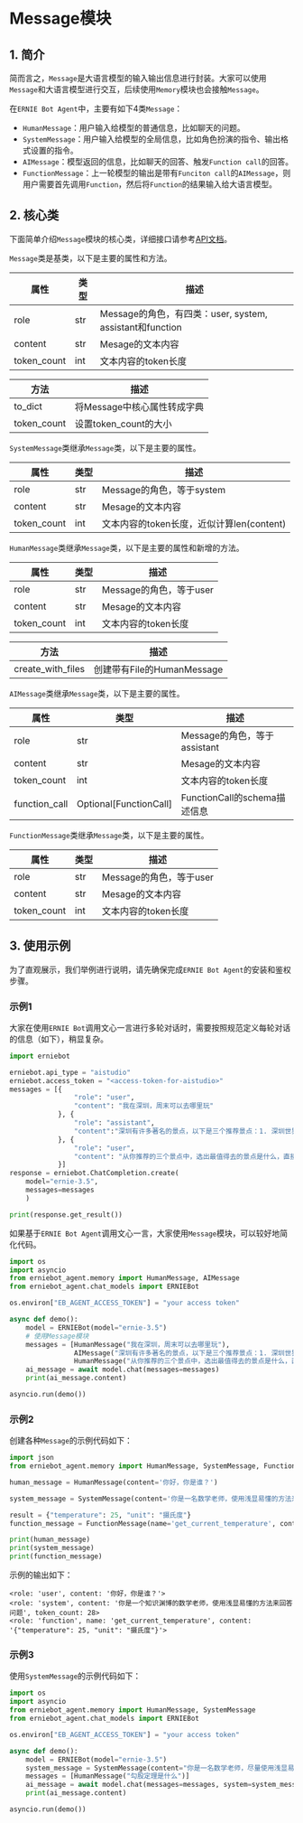 # Message模块

## 1. 简介

简而言之，`Message`是大语言模型的输入输出信息进行封装。大家可以使用`Message`和大语言模型进行交互，后续使用`Memory`模块也会接触`Message`。

在`ERNIE Bot Agent`中，主要有如下4类`Message`：

* `HumanMessage`：用户输入给模型的普通信息，比如聊天的问题。
* `SystemMessage`：用户输入给模型的全局信息，比如角色扮演的指令、输出格式设置的指令。
* `AIMessage`：模型返回的信息，比如聊天的回答、触发`Function call`的回答。
* `FunctionMessage`：上一轮模型的输出是带有`Funciton call`的`AIMessage`，则用户需要首先调用`Function`，然后将`Function`的结果输入给大语言模型。

## 2. 核心类

下面简单介绍`Message`模块的核心类，详细接口请参考[API文档](../package/erniebot_agent/message.md)。

`Message`类是基类，以下是主要的属性和方法。

| 属性       | 类型           | 描述                                                      |
| ---------- | -------------- | ------------------------------------------------------- |
| role         | str          | Message的角色，有四类：user, system, assistant和function   |
| content      | str          | Mesage的文本内容                                          |
| token_count  | int          | 文本内容的token长度                                        |

| 方法              | 描述                                                                  |
| ----------------- | -------------------------------------------------------------------- |
| to_dict           | 将Message中核心属性转成字典                                              |
| token_count       | 设置token_count的大小                                                  |

`SystemMessage`类继承`Message`类，以下是主要的属性。

| 属性       | 类型           | 描述                                                      |
| ---------- | -------------- | ------------------------------------------------------- |
| role         | str          | Message的角色，等于system                                 |
| content      | str          | Mesage的文本内容                                          |
| token_count  | int          | 文本内容的token长度，近似计算len(content)                   |

`HumanMessage`类继承`Message`类，以下是主要的属性和新增的方法。

| 属性       | 类型           | 描述                                                      |
| ---------- | -------------- | ------------------------------------------------------- |
| role         | str          | Message的角色，等于user                                   |
| content      | str          | Mesage的文本内容                                          |
| token_count  | int          | 文本内容的token长度                                        |

| 方法              | 描述                                                                  |
| ----------------- | -------------------------------------------------------------------- |
| create_with_files | 创建带有File的HumanMessage                                             |

`AIMessage`类继承`Message`类，以下是主要的属性。

| 属性       | 类型           | 描述                                                      |
| ---------- | -------------- | ------------------------------------------------------- |
| role         | str          | Message的角色，等于assistant                              |
| content      | str          | Mesage的文本内容                                          |
| token_count  | int          | 文本内容的token长度                                        |
| function_call | Optional[FunctionCall] | FunctionCall的schema描述信息                   |


`FunctionMessage`类继承`Message`类，以下是主要的属性。

| 属性       | 类型           | 描述                                                      |
| ---------- | -------------- | ------------------------------------------------------- |
| role         | str          | Message的角色，等于user                                   |
| content      | str          | Mesage的文本内容                                          |
| token_count  | int          | 文本内容的token长度                                        |

## 3. 使用示例

为了直观展示，我们举例进行说明，请先确保完成`ERNIE Bot Agent`的安装和鉴权步骤。

### 示例1

大家在使用`ERNIE Bot`调用文心一言进行多轮对话时，需要按照规范定义每轮对话的信息（如下），稍显复杂。

```python
import erniebot

erniebot.api_type = "aistudio"
erniebot.access_token = "<access-token-for-aistudio>"
messages = [{
                "role": "user",
                "content": "我在深圳，周末可以去哪里玩"
            }, {
                "role": "assistant",
                "content":"深圳有许多著名的景点，以下是三个推荐景点：1. 深圳世界之窗，2. 深圳欢乐谷，3. 深圳东部华侨城。"
            }, {
                "role": "user",
                "content": "从你推荐的三个景点中，选出最值得去的景点是什么，直接给出景点名字即可"
            }]
response = erniebot.ChatCompletion.create(
    model="ernie-3.5",
    messages=messages
    )

print(response.get_result())
```

如果基于`ERNIE Bot Agent`调用文心一言，大家使用`Message`模块，可以较好地简化代码。

```python
import os
import asyncio
from erniebot_agent.memory import HumanMessage, AIMessage
from erniebot_agent.chat_models import ERNIEBot

os.environ["EB_AGENT_ACCESS_TOKEN"] = "your access token"

async def demo():
    model = ERNIEBot(model="ernie-3.5")
    # 使用Message模块
    messages = [HumanMessage("我在深圳，周末可以去哪里玩"),
                AIMessage("深圳有许多著名的景点，以下是三个推荐景点：1. 深圳世界之窗，2. 深圳欢乐谷，3. 深圳东部华侨城。"),
                HumanMessage("从你推荐的三个景点中，选出最值得去的景点是什么，直接给出景点名字即可")]
    ai_message = await model.chat(messages=messages)
    print(ai_message.content)

asyncio.run(demo())
```

### 示例2

创建各种`Message`的示例代码如下：

```python
import json
from erniebot_agent.memory import HumanMessage, SystemMessage, FunctionMessage

human_message = HumanMessage(content='你好，你是谁？')

system_message = SystemMessage(content='你是一名数学老师，使用浅显易懂的方法来回答问题')

result = {"temperature": 25, "unit": "摄氏度"}
function_message = FunctionMessage(name='get_current_temperature', content=json.dumps(result, ensure_ascii=False))

print(human_message)
print(system_message)
print(function_message)
```

示例的输出如下：
```
<role: 'user', content: '你好，你是谁？'>
<role: 'system', content: '你是一个知识渊博的数学老师，使用浅显易懂的方法来回答问题', token_count: 28>
<role: 'function', name: 'get_current_temperature', content: '{"temperature": 25, "unit": "摄氏度"}'>
```


### 示例3

使用`SystemMessage`的示例代码如下：

```python
import os
import asyncio
from erniebot_agent.memory import HumanMessage, SystemMessage
from erniebot_agent.chat_models import ERNIEBot

os.environ["EB_AGENT_ACCESS_TOKEN"] = "your access token"

async def demo():
    model = ERNIEBot(model="ernie-3.5")
    system_message = SystemMessage(content="你是一名数学老师，尽量使用浅显易懂的方法来解答问题")
    messages = [HumanMessage("勾股定理是什么")]
    ai_message = await model.chat(messages=messages, system=system_message.content)
    print(ai_message.content)

asyncio.run(demo())
```